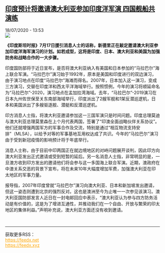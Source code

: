 <!--1595091393000-->
[印度预计将邀请澳大利亚参加印度洋军演 四国舰船共演练](http://www.rfi.fr//cn/%E4%BA%9A%E6%B4%B2/20200718-%E5%8D%B0%E5%BA%A6%E9%A2%84%E8%AE%A1%E5%B0%86%E9%82%80%E8%AF%B7%E6%BE%B3%E5%A4%A7%E5%88%A9%E4%BA%9A%E5%8F%82%E5%8A%A0%E5%8D%B0%E5%BA%A6%E6%B4%8B%E5%86%9B%E6%BC%94-%E5%9B%9B%E5%9B%BD%E8%88%B0%E8%88%B9%E5%85%B1%E6%BC%94%E7%BB%83)
------

<div>18/07/2020 - 13:53</div><img src="https://s.rfi.fr/media/display/6ab23d68-c8ec-11ea-8de3-005056a964fe/w:310/p:16x9/12436874-3x2-940x627.jpg"><p><strong>《印度斯坦时报》7月17日援引消息人士的话称，新德里正在敲定邀请澳大利亚参加印度洋海军演习的计划。如若成型，这将是印度、日本、澳大利亚和美国为加强防务和战略合作的一大步骤。</strong></p><div class="t-content__body u-clearfix"><div class="m-interstitial"></div><p>印度国防部将于近日宣布，是否将澳大利亚纳入有美国和日本参加的“马拉巴尔”海上联合军演。“马拉巴尔”演习始于1992年，原本是美国和印度进行的双边演习，由于演习地点在印度“马拉巴尔”海滩而得名。2007年，日本加入这一演习，变成三方演习，交替在印度洋和西太平洋海域举行。按照惯例，今年的演习将顺延命名为“马拉巴尔”-2020，演习地点在孟加拉湾海域。去年，“马拉巴尔”-2019演习在日本九州佐世保至关东南部海域举行，印度派出了2艘军舰和1架反潜巡逻机，日本和美国派出了多艘驱逐舰、潜艇和反潜巡逻机。</p><p>印方消息人士指，将澳大利亚邀请参加这一三国军演只是时间问题。印度总理莫迪与澳大利亚总理莫里森在上个月代表两国，签署了“印澳全面战略伙伴关系协议”。他们还就增强两国军方的军事合作及交流，特别是通过“相互物流支持安排”（MLSA），以给予对等的军事基地互用权达成了共识。今年的“马拉巴尔”演习由于受到新冠疫情的影响预计将于年底举行。</p><p>消息人士称，由于目前中印两国正在就边境地区的对峙问题展开谈判，因此印方向澳大利亚发出正式邀请或受到短暂的延后。另一名消息人士指，非常明显的是，一旦澳方收到印方发出的邀请他们将会参与这一多国海上联合军演。近期，澳政府在中澳关系交恶的背景下宣布，将在未来10年大幅度增加军费，加强澳大利亚在印太地区的军事力量。</p><p>报导指，2007年印度曾就“马拉巴尔”演习向澳大利亚、日本和新加坡发出邀请，但这一姿态则遭到北京的强烈反对。这也是澳洲至今为止唯一一次参见该演习。澳大利亚国防部发言人近日在一封电邮回应中表示，“澳大利亚认为参与四方防务活动是有价值的，这是为了增进互通性，并推动我们在一个自由、开放与繁荣的印太地区的集体利益。”声明补充说，澳大利亚方面还没有收到邀请。</p><div class="o-self-promo o-self-promo--nl o-self-promo--hidden" data-selfpromo-newsletter></div><div class="o-self-promo o-self-promo--app o-self-promo--hidden" data-selfpromo-app></div></div><br><hr><div>获取更多RSS：<br><a href="https://feedx.net" style="color:orange" target="_blank">https://feedx.net</a> <br><a href="https://feedx.xyz" style="color:orange" target="_blank">https://feedx.xyz</a><br></div>
